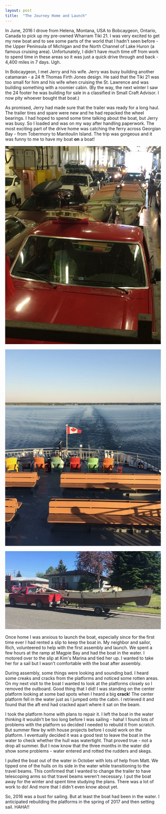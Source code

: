 ```yaml
---
layout: post
title:  "The Journey Home and Launch"
---
```


In June, 2016 I drove from Helena, Montana, USA to Bobcaygeon, Ontario, Canada to pick up my pre-owned Wharram Tiki 21. I was very excited to get my new boat and to see some parts of the world that I hadn't seen before - the Upper Peninsula of Michigan and the North Channel of Lake Huron (a famous cruising area). Unfortunately, I didn't have much time off from work to spend time in these areas so it was just a quick drive through and back - 4,400 miles in 7 days. Ugh.

In Bobcaygeon, I met Jerry and his wife. Jerry was busy building another catamaran  - a 24 ft Thomas Firth Jones design. He said that the Tiki 21 was too small for him and his wife when cruising the St. Lawrence and was building something with a roomier cabin. (By the way, the next winter I saw the 24 footer he was building for sale in a classified in Small Craft Advisor. I now pity whoever bought that boat.)

As promised, Jerry had made sure that the trailer was ready for a long haul. The trailer tires and spare were new and he had repacked the wheel bearings. I had hoped to spend some time talking about the boat, but Jerry was busy. So I loaded and was on my way after handling paperwork. The most exciting part of the drive home was catching the ferry across Georgian Bay - from Tobermory to Manitoulin Island. The trip was gorgeous and it was funny to me to have my boat **on** a boat!

![Boat On a Boat](/assets/images/boatonboat.jpg)

![Ferry Ride](/assets/images/ferry.jpg)

![Made It Home](/assets/images/home.jpg)

Once home I was anxious to launch the boat, especially since for the first time ever I had rented a slip to keep the boat in. My neighbor and sailor, Rich, volunteered to help with the first assembly and launch. We spent a few hours at the ramp at Magpie Bay and had the boat in the water. I motored over to the slip at Kim's Marina and tied her up. I wanted to take her for a sail but I wasn't comfortable with the boat after assembly.

During assembly, some things were looking and sounding bad. I heard some creaks and cracks from the platforms and noticed some rotten areas. On my next visit to the boat I wanted to look at the platforms closely so I removed the outboard. Good thing that I did! I was standing on the center platform looking at some bad spots when I heard a big **crack**! The center platform fell in the water just as I jumped onto the cabin. I retrieved it and found that the aft end had cracked apart where it sat on the beam.

I took the platform home with plans to repair it. I left the boat in the water thinking it wouldn't be too long before I was sailing - haha! I found lots of problems with the platform so decided I needed to rebuild it from scratch. But summer flew by with house projects before I could work on the platform. I eventually decided it was a good test to leave the boat in the water to check whether the hull was watertight. That proved true - not a drop all summer. But I now know that the three months in the water did show some problems - water entered and rotted the rudders and skegs.

I pulled the boat out of the water in October with lots of help from Matt. We tipped one of the hulls on its side in the water while transitioning to the travel beams. This confirmed that I wanted to change the trailer to have telescoping arms so that travel beams weren't necessary. I put the boat away for the winter and spent time studying the plans. There was a lot of work to do! And more that I didn't even know about yet.

So, 2016 was a bust for sailing. But at least the boat had been in the water. I anticipated rebuilding the platforms in the spring of 2017 and then setting sail. HAHA!!
